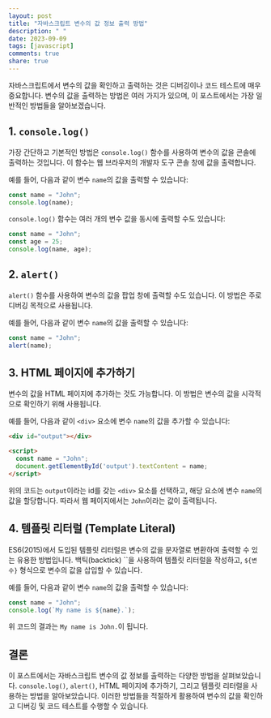 ```yaml
---
layout: post
title: "자바스크립트 변수의 값 정보 출력 방법"
description: " "
date: 2023-09-09
tags: [javascript]
comments: true
share: true
---
```


자바스크립트에서 변수의 값을 확인하고 출력하는 것은 디버깅이나 코드 테스트에 매우 중요합니다. 변수의 값을 출력하는 방법은 여러 가지가 있으며, 이 포스트에서는 가장 일반적인 방법들을 알아보겠습니다.

## 1. `console.log()`

가장 간단하고 기본적인 방법은 `console.log()` 함수를 사용하여 변수의 값을 콘솔에 출력하는 것입니다. 이 함수는 웹 브라우저의 개발자 도구 콘솔 창에 값을 출력합니다.

예를 들어, 다음과 같이 변수 `name`의 값을 출력할 수 있습니다:

```javascript
const name = "John";
console.log(name);
```

`console.log()` 함수는 여러 개의 변수 값을 동시에 출력할 수도 있습니다:

```javascript
const name = "John";
const age = 25;
console.log(name, age);
```

## 2. `alert()`

`alert()` 함수를 사용하여 변수의 값을 팝업 창에 출력할 수도 있습니다. 이 방법은 주로 디버깅 목적으로 사용됩니다.

예를 들어, 다음과 같이 변수 `name`의 값을 출력할 수 있습니다:

```javascript
const name = "John";
alert(name);
```

## 3. HTML 페이지에 추가하기

변수의 값을 HTML 페이지에 추가하는 것도 가능합니다. 이 방법은 변수의 값을 시각적으로 확인하기 위해 사용됩니다.

예를 들어, 다음과 같이 `<div>` 요소에 변수 `name`의 값을 추가할 수 있습니다:

```html
<div id="output"></div>

<script>
  const name = "John";
  document.getElementById('output').textContent = name;
</script>
```

위의 코드는 `output`이라는 id를 갖는 `<div>` 요소를 선택하고, 해당 요소에 변수 `name`의 값을 할당합니다. 따라서 웹 페이지에서는 `John`이라는 값이 출력됩니다.

## 4. 템플릿 리터럴 (Template Literal)

ES6(2015)에서 도입된 템플릿 리터럴은 변수의 값을 문자열로 변환하여 출력할 수 있는 유용한 방법입니다. 백틱(backtick) ``을 사용하여 템플릿 리터럴을 작성하고, `${변수}` 형식으로 변수의 값을 삽입할 수 있습니다.

예를 들어, 다음과 같이 변수 `name`의 값을 출력할 수 있습니다:

```javascript
const name = "John";
console.log(`My name is ${name}.`);
```

위 코드의 결과는 `My name is John.`이 됩니다.

## 결론

이 포스트에서는 자바스크립트 변수의 값 정보를 출력하는 다양한 방법을 살펴보았습니다. `console.log()`, `alert()`, HTML 페이지에 추가하기, 그리고 템플릿 리터럴을 사용하는 방법을 알아보았습니다. 이러한 방법들을 적절하게 활용하여 변수의 값을 확인하고 디버깅 및 코드 테스트를 수행할 수 있습니다.